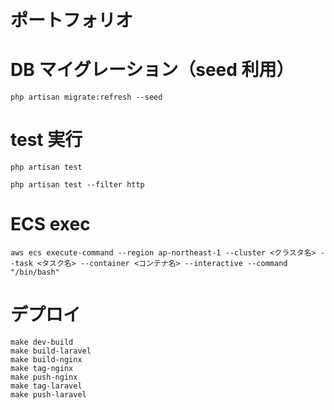 # ポートフォリオ

# DB マイグレーション（seed 利用）

```
php artisan migrate:refresh --seed
```

# test 実行

```
php artisan test
```

```
php artisan test --filter http
```

# ECS exec

```
aws ecs execute-command --region ap-northeast-1 --cluster <クラスタ名> --task <タスク名> --container <コンテナ名> --interactive --command "/bin/bash"
```

# デプロイ

```
make dev-build
make build-laravel
make build-nginx
make tag-nginx
make push-nginx
make tag-laravel
make push-laravel
```

